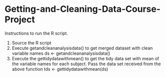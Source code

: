 # Getting-and-Cleaning-Data-Course-Project

Instructions to run the R script.

1) Source the R script
2) Execute getandcleananalysisdata() to get merged dataset with clean variable names
   ds <- getandcleananalysisdata()
3) Execute the gettidydatawithmean() to get the tidy data set with mean of the variable names for each subject. Pass the data set received from the above function
   tds <- gettidydatawithmean(ds)
